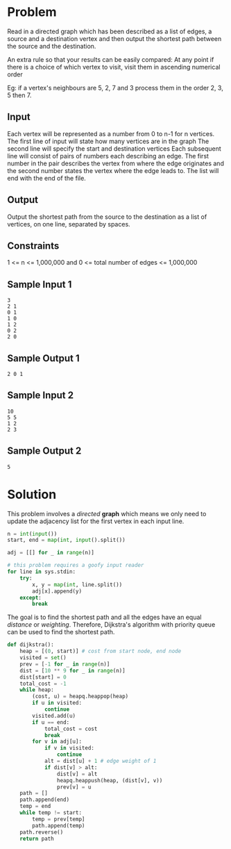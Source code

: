 # Problem

Read in a directed graph which has been described as a list of edges, a source and a destination vertex and then output the shortest path between the source and the destination.

An extra rule so that your results can be easily compared:
At any point if there is a choice of which vertex to visit, visit them in ascending numerical order

Eg: if a vertex's neighbours are 5, 2, 7 and 3 process them in the order 2, 3, 5 then 7.

## Input
Each vertex will be represented as a number from 0 to n-1 for n vertices.
The first line of input will state how many vertices are in the graph
The second line will specify the start and destination vertices
Each subsequent line will consist of pairs of numbers each describing an edge. The first number in the pair describes the vertex from where the edge originates and the second number states the vertex where the edge leads to.
The list will end with the end of the file.

## Output
Output the shortest path from the source to the destination as a list of vertices, on one line, separated by spaces.

## Constraints
1 <= n <= 1,000,000 and 0 <= total number of edges <= 1,000,000

## Sample Input 1
```
3
2 1
0 1
1 0
1 2
0 2
2 0
```

## Sample Output 1
```
2 0 1
```
 
## Sample Input 2
```
10
5 5
1 2
2 3
```

## Sample Output 2
```
5
```

# Solution

This problem involves a *directed* **graph** which means we only need to update the adjacency list for the first vertex in each input line.

```py
n = int(input())
start, end = map(int, input().split())

adj = [[] for _ in range(n)]

# this problem requires a goofy input reader
for line in sys.stdin:
    try:
        x, y = map(int, line.split())
        adj[x].append(y)
    except:
        break
```

The goal is to find the shortest path and all the edges have an equal *distance* or *weighting*. Therefore, Dijkstra's algorithm with priority queue can be used to find the shortest path.

```py
def dijkstra():
    heap = [(0, start)] # cost from start node, end node
    visited = set()
    prev = [-1 for _ in range(n)]
    dist = [10 ** 9 for _ in range(n)]
    dist[start] = 0
    total_cost = -1
    while heap:
        (cost, u) = heapq.heappop(heap)
        if u in visited:
            continue
        visited.add(u)
        if u == end:
            total_cost = cost
            break
        for v in adj[u]:
            if v in visited:
                continue
            alt = dist[u] + 1 # edge weight of 1
            if dist[v] > alt:
                dist[v] = alt
                heapq.heappush(heap, (dist[v], v))
                prev[v] = u
    path = []
    path.append(end)
    temp = end
    while temp != start:
        temp = prev[temp]
        path.append(temp)
    path.reverse()
    return path
```